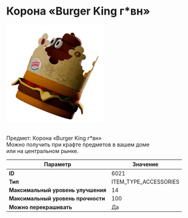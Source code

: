 # Корона «Burger King г*вн»

![Item Image](../img/6021.webp?raw=true)

<br>Предмет: Корона «Burger King г*вн»<br>Можно получить при крафте предметов в вашем доме<br>или на центральном рынке.


| Параметр | Значение |
|----------|----------|
| **ID** | 6021 |
| **Тип** | ITEM_TYPE_ACCESSORIES |
| **Максимальный уровень улучшения** | 14 |
| **Максимальный уровень прочности** | 100 |
| **Можно перекрашивать** | Да |

